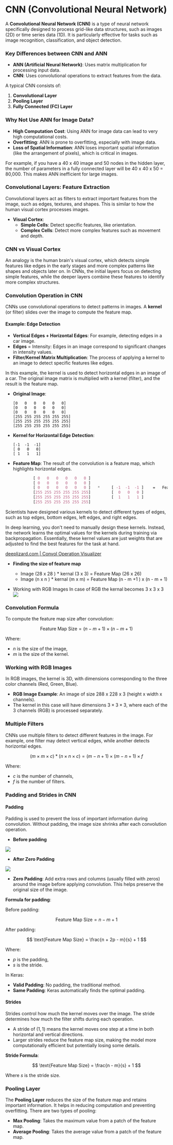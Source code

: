 
# CNN (Convolutional Neural Network)

A **Convolutional Neural Network (CNN)** is a type of neural network specifically designed to process grid-like data structures, such as images (2D) or time series data (1D). It is particularly effective for tasks such as image recognition, classification, and object detection.

### Key Differences between CNN and ANN

- **ANN (Artificial Neural Network)**: Uses matrix multiplication for processing input data.
- **CNN**: Uses convolutional operations to extract features from the data.

A typical CNN consists of:
1. **Convolutional Layer**
2. **Pooling Layer**
3. **Fully Connected (FC) Layer**

### Why Not Use ANN for Image Data?

- **High Computation Cost**: Using ANN for image data can lead to very high computational costs.
- **Overfitting**: ANN is prone to overfitting, especially with image data.
- **Loss of Spatial Information**: ANN loses important spatial information (like the arrangement of pixels), which is critical in images.

For example, if you have a 40 x 40 image and 50 nodes in the hidden layer, the number of parameters in a fully connected layer will be 40 x 40 x 50 = 80,000. This makes ANN inefficient for large images.

### Convolutional Layers: Feature Extraction

Convolutional layers act as filters to extract important features from the image, such as edges, textures, and shapes. This is similar to how the human visual cortex processes images.

- **Visual Cortex**:
  - **Simple Cells**: Detect specific features, like orientation.
  - **Complex Cells**: Detect more complex features such as movement and depth.

### CNN vs Visual Cortex

An analogy is the human brain's visual cortex, which detects simple features like edges in the early stages and more complex patterns like shapes and objects later on. In CNNs, the initial layers focus on detecting simple features, while the deeper layers combine these features to identify more complex structures.

### Convolution Operation in CNN

CNNs use convolutional operations to detect patterns in images. A **kernel** (or filter) slides over the image to compute the feature map.

#### Example: Edge Detection

- **Vertical Edges + Horizontal Edges**: For example, detecting edges in a car image.
- **Edges** = Intensity: Edges in an image correspond to significant changes in intensity values.
- **Filter/Kernel Matrix Multiplication**: The process of applying a kernel to an image to detect specific features like edges.

In this example, the kernel is used to detect horizontal edges in an image of a car. The original image matrix is multiplied with a kernel (filter), and the result is the feature map.

- **Original Image**:

    ```
    [0   0   0   0   0   0]
    [0   0   0   0   0   0]
    [0   0   0   0   0   0]
    [255 255 255 255 255 255]
    [255 255 255 255 255 255]
    [255 255 255 255 255 255]
    ```

- **Kernel for Horizontal Edge Detection**:

    ```
    [-1  -1  -1]
    [ 0   0   0]
    [ 1   1   1]
    ```

- **Feature Map**: The result of the convolution is a feature map, which highlights horizontal edges.

```css
            [ 0   0   0   0   0   0 ]
            [ 0   0   0   0   0   0 ]
            [ 0   0   0   0   0   0 ]   *     [ -1  -1  -1 ]    =   Feature Map
            [255 255 255 255 255 255]         [  0   0   0 ]
            [255 255 255 255 255 255]         [  1   1   1 ]
            [255 255 255 255 255 255]
```

Scientists have designed various kernels to detect different types of edges, such as top edges, bottom edges, left edges, and right edges.

In deep learning, you don't need to manually design these kernels. Instead, the network learns the optimal values for the kernels during training via backpropagation. Essentially, these kernel values are just weights that are adjusted to find the best features for the task at hand.

[deeplizard.com | Convol Operation Visualizer](https://deeplizard.com/resource/pavq7noze2)

- **Finding the size of feature map**
    - Image (28 x 28 ) * kernal (3 x 3) = Feature Map (26 x 26)
    - Image (n  x  n ) * kernal (m x m) = Feature Map (n - m +1 ) x (n - m + 1) 


- Working with RGB Images
In case of RGB the kernal becomes 3 x 3 x 3
![](../assets/25-cnn-rgb.png)


### Convolution Formula

To compute the feature map size after convolution:

$$
\text{Feature Map Size} = (n - m + 1) \times (n - m + 1)
$$

Where:
- $n$ is the size of the image,
- $m$ is the size of the kernel.

### Working with RGB Images

In RGB images, the kernel is 3D, with dimensions corresponding to the three color channels (Red, Green, Blue).

- **RGB Image Example**: An image of size 288 x 228 x 3 (height x width x channels).
- The kernel in this case will have dimensions $3 \times 3 \times 3$, where each of the 3 channels (RGB) is processed separately.

### Multiple Filters

CNNs use multiple filters to detect different features in the image. For example, one filter may detect vertical edges, while another detects horizontal edges.

$$
(m \times m \times c) * (n \times n \times c) = (m - n + 1) \times (m - n + 1) \times f
$$

Where:
- $c$ is the number of channels,
- $f$ is the number of filters.

### Padding and Strides in CNN

#### Padding

Padding is used to prevent the loss of important information during convolution. Without padding, the image size shrinks after each convolution operation.

- **Before padding**

![](../assets/26-before-padding.gif)

- **After Zero Padding**

![](../assets/27-after-zero-padding.gif)


- **Zero Padding**: Add extra rows and columns (usually filled with zeros) around the image before applying convolution. This helps preserve the original size of the image.

**Formula for padding**:

Before padding:

$$
\text{Feature Map Size} = n - m + 1
$$

After padding:

$$
\text{Feature Map Size} = \frac{n + 2p - m}{s} + 1
$$

Where:
- $p$ is the padding,
- $s$ is the stride.

In Keras:
- **Valid Padding**: No padding, the traditional method.
- **Same Padding**: Keras automatically finds the optimal padding.

#### Strides

Strides control how much the kernel moves over the image. The stride determines how much the filter shifts during each operation.

- A stride of $(1, 1)$ means the kernel moves one step at a time in both horizontal and vertical directions.
- Larger strides reduce the feature map size, making the model more computationally efficient but potentially losing some details.

**Stride Formula**:

$$
\text{Feature Map Size} = \frac{n - m}{s} + 1
$$

Where $s$ is the stride size.

### Pooling Layer

The **Pooling Layer** reduces the size of the feature map and retains important information. It helps in reducing computation and preventing overfitting. There are two types of pooling:
- **Max Pooling**: Takes the maximum value from a patch of the feature map.
- **Average Pooling**: Takes the average value from a patch of the feature map.
